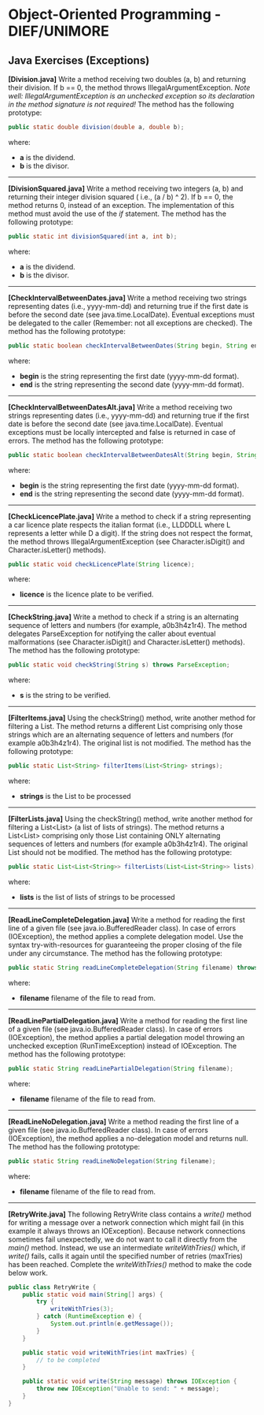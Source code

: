 # Object-Oriented Programming - DIEF/UNIMORE

## Java Exercises (Exceptions)

**[Division.java]** Write a method receiving two doubles (a, b) and returning their division. If b == 0, the method
throws IllegalArgumentException. *Note well: IllegalArgumentException is an unchecked exception so its declaration in
the method signature is not required!* The method has the following prototype:

```java
public static double division(double a, double b);
```

where:

* **a** is the dividend.
* **b** is the divisor.

---

**[DivisionSquared.java]** Write a method receiving two integers (a, b) and returning their integer division squared (
i.e., (a / b) ^ 2). If b == 0, the method returns 0, instead of an exception. The implementation of this method must
avoid the use of the *if* statement. The method has the following prototype:

```java
public static int divisionSquared(int a, int b);
```

where:

* **a** is the dividend.
* **b** is the divisor.

---

**[CheckIntervalBetweenDates.java]** Write a method receiving two strings representing dates (i.e., yyyy-mm-dd) and
returning true if the first date is before the second date (see java.time.LocalDate).
Eventual exceptions must be delegated to the caller (Remember: not all exceptions are checked). The method has the following prototype:

```java
public static boolean checkIntervalBetweenDates(String begin, String end);
```

where:

* **begin** is the string representing the first date (yyyy-mm-dd format).
* **end** is the string representing the second date (yyyy-mm-dd format).

---

**[CheckIntervalBetweenDatesAlt.java]** Write a method receiving two strings representing dates (i.e., yyyy-mm-dd) and
returning true if the first date is before the second date (see java.time.LocalDate).
Eventual exceptions must be locally intercepted and false is returned in case of errors. The method has the following
prototype:

```java
public static boolean checkIntervalBetweenDatesAlt(String begin, String end);
```

where:

* **begin** is the string representing the first date (yyyy-mm-dd format).
* **end** is the string representing the second date (yyyy-mm-dd format).

---

**[CheckLicencePlate.java]** Write a method to check if a string representing a car licence plate respects 
the italian format (i.e., LLDDDLL where L represents a letter while D a digit). If the string does not respect the
format, the method throws IllegalArgumentException (see Character.isDigit() and Character.isLetter() methods).

```java
public static void checkLicencePlate(String licence);
```

where:

* **licence** is the licence plate to be verified.

---

**[CheckString.java]** Write a method to check if a string is an alternating sequence of letters and numbers (for
example, a0b3h4z1r4). The method delegates ParseException for notifying the caller about eventual malformations (see
Character.isDigit() and Character.isLetter() methods). The method has the following prototype:

```java
public static void checkString(String s) throws ParseException;
```

where:

* **s** is the string to be verified.

---

**[FilterItems.java]** Using the checkString() method, write another method for filtering a List<String>. The method
returns a different List<String> comprising only those strings which are an alternating sequence of letters and numbers (for example a0b3h4z1r4). The original list is not modified. The method has the following prototype:

```java
public static List<String> filterItems(List<String> strings);
```

where:

* **strings** is the List to be processed

---

**[FilterLists.java]** Using the checkString() method, write another method for filtering a List<List<String>> (a list
of lists of strings). The method returns a List<List<String>> comprising only those List<String> containing ONLY
alternating sequences of letters and numbers (for example a0b3h4z1r4). The original List should not be modified. The
method has the following prototype:

```java
public static List<List<String>> filterLists(List<List<String>> lists);
```

where:

* **lists** is the list of lists of strings to be processed

---

**[ReadLineCompleteDelegation.java]** Write a method for reading the first line of a given file (see
java.io.BufferedReader class). In case of errors (IOException), the method applies a complete delegation model. Use the syntax try-with-resources for guaranteeing the proper closing of the file under any circumstance. The method has the following prototype:

```java
public static String readLineCompleteDelegation(String filename) throws IOException;
```

where:

* **filename** filename of the file to read from.

---

**[ReadLinePartialDelegation.java]** Write a method for reading the first line of a given file (see
java.io.BufferedReader class). In case of errors (IOException), the method applies a partial delegation model throwing an unchecked exception (RunTimeException) instead of IOException. The method has the following prototype:

```java
public static String readLinePartialDelegation(String filename);
```

where:

* **filename** filename of the file to read from.

---

**[ReadLineNoDelegation.java]** Write a method reading the first line of a given file (see java.io.BufferedReader
class). In case of errors (IOException), the method applies a no-delegation model and returns null. The method has the following prototype:

```java
public static String readLineNoDelegation(String filename);
```

where:

* **filename** filename of the file to read from.

---

**[RetryWrite.java]** The following RetryWrite class contains a *write()* method for writing a message over a network connection which might fail (in this example it always throws an IOException). Because network connections sometimes fail unexpectedly, we do not want to call it directly from the *main()* method. Instead, we use an intermediate *writeWithTries()* which, if *write()* fails, calls it again until the specified number of retries (maxTries) has been reached. Complete the *writeWithTries()* method to make the code below work.

```java
public class RetryWrite {
    public static void main(String[] args) {
        try {
            writeWithTries(3);
        } catch (RuntimeException e) {
            System.out.println(e.getMessage());
        }
    }

    public static void writeWithTries(int maxTries) {
        // to be completed
    }

    public static void write(String message) throws IOException {
        throw new IOException("Unable to send: " + message);
    }
}
```